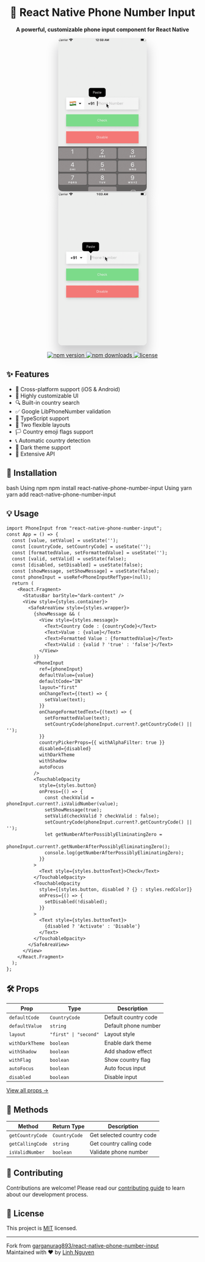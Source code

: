 <div align="center">
  <h1>📱 React Native Phone Number Input</h1>
  <p><strong>A powerful, customizable phone input component for React Native</strong></p>

  <div>
    <img src="./gif/Phone_Number_Input_Layout_1.gif" height="400" style="margin: 0 10px; border-radius: 10px; box-shadow: 0 20px 30px 3px rgba(9, 9, 16, 0.2);">
    <img src="./gif/Phone_Number_Input_Layout_2.gif" height="400" style="margin: 0 10px; border-radius: 10px; box-shadow: 0 20px 30px 3px rgba(9, 9, 16, 0.2);">
  </div>

  <p>
    <a href="https://www.npmjs.com/package/react-native-phone-number-input">
      <img src="https://img.shields.io/npm/v/react-native-phone-number-input.svg" alt="npm version">
    </a>
    <a href="https://www.npmjs.com/package/react-native-phone-number-input">
      <img src="https://img.shields.io/npm/dm/react-native-phone-number-input.svg" alt="npm downloads">
    </a>
    <a href="https://github.com/linhnguyen-gt/react-native-phone-number-input/blob/master/LICENSE">
      <img src="https://img.shields.io/github/license/linhnguyen-gt/react-native-phone-number-input.svg" alt="license">
    </a>
  </p>
</div>

## ✨ Features

- 📱 Cross-platform support (iOS & Android)
- 🎨 Highly customizable UI
- 🔍 Built-in country search
- ✅ Google LibPhoneNumber validation
- 🎯 TypeScript support
- 🔄 Two flexible layouts
- 🏳️ Country emoji flags support
- 📞 Automatic country detection
- 🎨 Dark theme support
- 🔧 Extensive API

## 🚀 Installation

bash
Using npm
npm install react-native-phone-number-input
Using yarn
yarn add react-native-phone-number-input

## 💡 Usage

```tsx
import PhoneInput from "react-native-phone-number-input";
const App = () => {
  const [value, setValue] = useState('');
  const [countryCode, setCountryCode] = useState('');
  const [formattedValue, setFormattedValue] = useState('');
  const [valid, setValid] = useState(false);
  const [disabled, setDisabled] = useState(false);
  const [showMessage, setShowMessage] = useState(false);
  const phoneInput = useRef<PhoneInputRefType>(null);
  return (
    <React.Fragment>
      <StatusBar barStyle="dark-content" />
      <View style={styles.container}>
        <SafeAreaView style={styles.wrapper}>
          {showMessage && (
            <View style={styles.message}>
              <Text>Country Code : {countryCode}</Text>
              <Text>Value : {value}</Text>
              <Text>Formatted Value : {formattedValue}</Text>
              <Text>Valid : {valid ? 'true' : 'false'}</Text>
            </View>
          )}
          <PhoneInput
            ref={phoneInput}
            defaultValue={value}
            defaultCode="IN"
            layout="first"
            onChangeText={(text) => {
              setValue(text);
            }}
            onChangeFormattedText={(text) => {
              setFormattedValue(text);
              setCountryCode(phoneInput.current?.getCountryCode() || '');
            }}
            countryPickerProps={{ withAlphaFilter: true }}
            disabled={disabled}
            withDarkTheme
            withShadow
            autoFocus
          />
          <TouchableOpacity
            style={styles.button}
            onPress={() => {
              const checkValid = phoneInput.current?.isValidNumber(value);
              setShowMessage(true);
              setValid(checkValid ? checkValid : false);
              setCountryCode(phoneInput.current?.getCountryCode() || '');
              let getNumberAfterPossiblyEliminatingZero =
                phoneInput.current?.getNumberAfterPossiblyEliminatingZero();
              console.log(getNumberAfterPossiblyEliminatingZero);
            }}
          >
            <Text style={styles.buttonText}>Check</Text>
          </TouchableOpacity>
          <TouchableOpacity
            style={[styles.button, disabled ? {} : styles.redColor]}
            onPress={() => {
              setDisabled(!disabled);
            }}
          >
            <Text style={styles.buttonText}>
              {disabled ? 'Activate' : 'Disable'}
            </Text>
          </TouchableOpacity>
        </SafeAreaView>
      </View>
    </React.Fragment>
  );
};
```


## 🛠️ Props

| Prop | Type | Description |
|------|------|-------------|
| `defaultCode` | `CountryCode` | Default country code |
| `defaultValue` | `string` | Default phone number |
| `layout` | `"first" \| "second"` | Layout style |
| `withDarkTheme` | `boolean` | Enable dark theme |
| `withShadow` | `boolean` | Add shadow effect |
| `withFlag` | `boolean` | Show country flag |
| `autoFocus` | `boolean` | Auto focus input |
| `disabled` | `boolean` | Disable input |

[View all props →](./docs/PROPS.md)

## 🔧 Methods

| Method | Return Type | Description |
|--------|-------------|-------------|
| `getCountryCode` | `CountryCode` | Get selected country code |
| `getCallingCode` | `string` | Get country calling code |
| `isValidNumber` | `boolean` | Validate phone number |

## 🤝 Contributing

Contributions are welcome! Please read our [contributing guide](CONTRIBUTING.md) to learn about our development process.

## 📝 License

This project is [MIT](LICENSE) licensed.

---

 <p>
    Fork from <a href="https://github.com/garganurag893/react-native-phone-number-input">garganurag893/react-native-phone-number-input</a>
    <br/>
    Maintained with ❤️ by <a href="https://github.com/linhnguyen-gt">Linh Nguyen</a>
</p>
